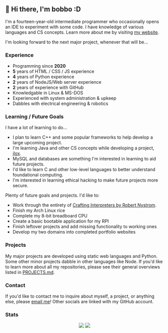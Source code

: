 ## 👋 Hi there, I'm bobbo :D

I'm a fourteen-year-old intermediate programmer who occasionally opens an IDE to experiment with some code. I have knowledge of various languages and CS concepts. Learn more about me by visiting [my website](https://bobboe.live).

I'm looking forward to the next major project, whenever that will be...

### Experience

* Programming since **2020**
* **5** years of HTML / CSS / JS experience
* **4** years of Python experience
* **2** years of NodeJS/Web server experience
* **2** years of experience with GitHub
* Knowledgable in Linux & MS-DOS
* Experienced with system administration & upkeep
* Dabbles with electrical engineering & robotics

### Learning / Future Goals

I have a lot of learning to do...

* I plan to learn C++ and some popular frameworks to help develop a large upcoming project.
* I'm learning Java and other CS concepts while developing a project, [jlox](https://github.com/bqbbo/jlox-interpreter).
* MySQL and databases are something I'm interested in learning to aid future projects.
* I'd like to learn C and other low-level languages to better understand foundational computing.
* I'm interested in learning ethical hacking to make future projects more secure.

Plenty of future goals and projects. I'd like to:

* Work through the entirety of [Crafting Interpreters by Robert Nystrom](https://craftinginterpreters.com).
* Finish my Arch Linux rice
* Complete my 8-bit breadboard CPU
* Create a basic bootable application for my RPI
* Finish leftover projects and add missing functionality to working ones
* Develop my two domains into completed portfolio websites

### Projects

My major projects are developed using static web languages and Python. Some other minor projects dabble in other languages like Node. If you'd like to learn more about all my repositories, please see their general overviews listed in [PROJECTS.md](https://github.com/bqbbo/bqbbo/blob/main/PROJECTS.md).

### Contact

If you'd like to contact me to inquire about myself, a project, or anything else, please [email me](mailto:bobbye23899@gmail.com)! Other socials are linked with my GitHub account.

### Stats
<p align="center"> <img src="https://github-readme-stats.vercel.app/api?username=bqbbo&show_icons=true&theme=merko" /> <img src="https://github-readme-stats.vercel.app/api/top-langs/?username=bqbbo&theme=merko&layout=compact" /> </p>
